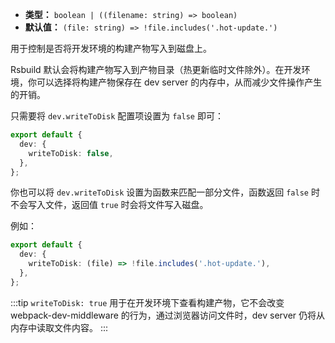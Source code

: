 - **类型：** `boolean | ((filename: string) => boolean)`
- **默认值：** `(file: string) => !file.includes('.hot-update.')`

用于控制是否将开发环境的构建产物写入到磁盘上。

Rsbuild 默认会将构建产物写入到产物目录（热更新临时文件除外）。在开发环境，你可以选择将构建产物保存在 dev server 的内存中，从而减少文件操作产生的开销。

只需要将 `dev.writeToDisk` 配置项设置为 `false` 即可：

```ts
export default {
  dev: {
    writeToDisk: false,
  },
};
```

你也可以将 `dev.writeToDisk` 设置为函数来匹配一部分文件，函数返回 `false` 时不会写入文件，返回值 `true` 时会将文件写入磁盘。

例如：

```ts
export default {
  dev: {
    writeToDisk: (file) => !file.includes('.hot-update.'),
  },
};
```

:::tip
`writeToDisk: true` 用于在开发环境下查看构建产物，它不会改变 webpack-dev-middleware 的行为，通过浏览器访问文件时，dev server 仍将从内存中读取文件内容。
:::
